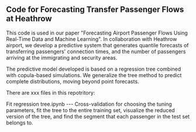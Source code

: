 ## Code for Forecasting Transfer Passenger Flows at Heathrow

This code is used in our paper "Forecasting Airport Passenger Flows Using Real-Time Data and Machine Learning". In collaboration with Heathrow airport, we develop a predictive system that generates quantile forecasts of transferring passengers' connection times, and the number of passengers arriving at the immigrating and security areas.

The predictive model developed is based on a regression tree combined with copula-based simulations. We generalize the tree method to predict complete distributions, moving beyond point forecasts.

There are xxx files in this repotritory: 

Fit regression tree.ipynb  ---  Cross-validation for choosing the tuning parameters, fit the tree to the entire training set, visualize the reduced version of the tree, and find the segment that each passenger in the test set belongs to.

